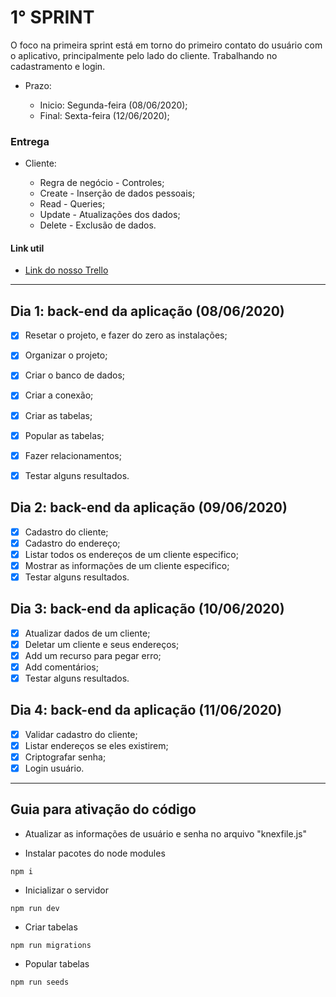 # 1° SPRINT

O foco na primeira sprint está em torno do primeiro contato do usuário com o
aplicativo, principalmente pelo lado do cliente. Trabalhando no cadastramento e
login.

- Prazo: 

    - Inicio: Segunda-feira (08/06/2020); 
    - Final: Sexta-feira (12/06/2020);

### Entrega

- Cliente:

    - Regra de negócio - Controles;
    - Create - Inserção de dados pessoais;
    - Read - Queries;
    - Update - Atualizações dos dados;
    - Delete - Exclusão de dados.


#### Link util

- [Link do nosso Trello](https://trello.com/b/Y9fmF1ye/find)

---

## Dia 1: back-end da aplicação (08/06/2020)


- [x] Resetar o projeto, e fazer do zero as instalações;
- [x] Organizar o projeto;
- [x] Criar o banco de dados;
- [x] Criar a conexão;
- [x] Criar as tabelas;
- [x] Popular as tabelas;
- [x] Fazer relacionamentos;
- [x] Testar alguns resultados.


## Dia 2: back-end da aplicação (09/06/2020)

- [x] Cadastro do cliente;
- [x] Cadastro do endereço;
- [x] Listar todos os endereços de um cliente especifico;
- [x] Mostrar as informações de um cliente especifico;
- [x] Testar alguns resultados.

## Dia 3: back-end da aplicação (10/06/2020)
- [x] Atualizar dados de um cliente;
- [x] Deletar um cliente e seus endereços;
- [x] Add um recurso para pegar erro;
- [x] Add comentários;
- [x] Testar alguns resultados.

## Dia 4: back-end da aplicação (11/06/2020)
- [x] Validar cadastro do cliente;
- [x] Listar endereços se eles existirem; 
- [x] Criptografar senha;
- [x] Login usuário.

---

## Guia para ativação do código

- Atualizar as informações de usuário e senha no arquivo "knexfile.js"

- Instalar pacotes do node modules 
```node
npm i
```

- Inicializar o servidor
```node
npm run dev
```

- Criar tabelas
```node
npm run migrations
```

- Popular tabelas 
```node
npm run seeds
```

